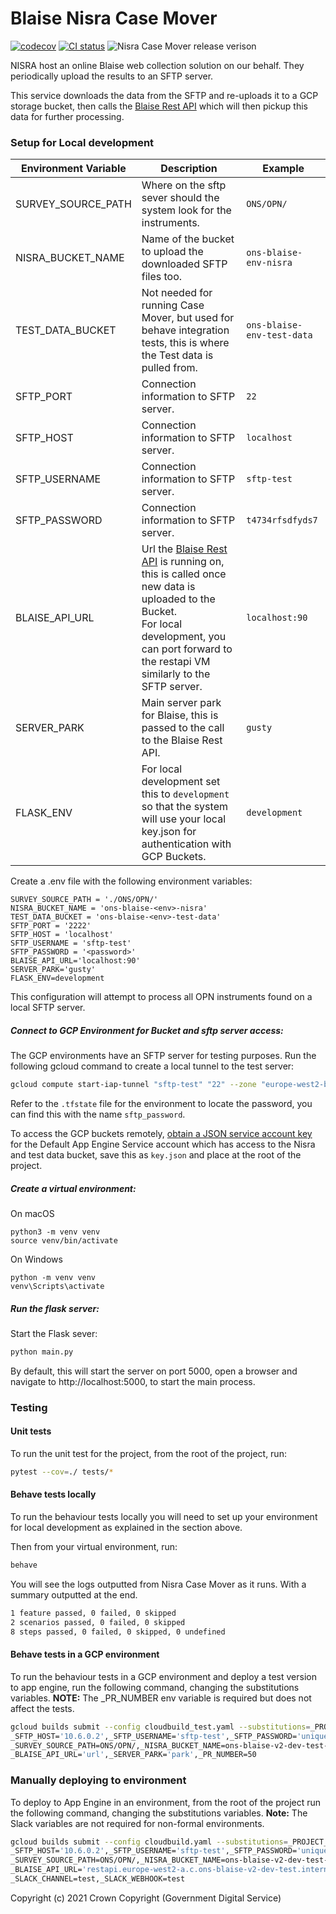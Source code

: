 # Blaise Nisra Case Mover

[![codecov](https://codecov.io/gh/ONSdigital/blaise-nisra-case-mover/branch/main/graph/badge.svg)](https://codecov.io/gh/ONSdigital/blaise-nisra-case-mover)
[![CI status](https://github.com/ONSdigital/blaise-nisra-case-mover/workflows/Test%20coverage%20report/badge.svg)](https://github.com/ONSdigital/blaise-nisra-case-mover/workflows/Test%20coverage%20report/badge.svg)
<img src="https://img.shields.io/github/release/ONSdigital/blaise-nisra-case-mover.svg?style=flat-square" alt="Nisra Case Mover release verison">

NISRA host an online Blaise web collection solution on our behalf. They periodically upload the results to an SFTP server.

This service downloads the data from the SFTP and re-uploads it to a GCP storage bucket, then calls the
[Blaise Rest API](https://github.com/ONSdigital/blaise-api-rest) which will then pickup this data for further processing.


### Setup for Local development


| Environment Variable | Description                                                                                                                                                                                                                                    | Example                    |
|----------------------|------------------------------------------------------------------------------------------------------------------------------------------------------------------------------------------------------------------------------------------------|----------------------------|
| SURVEY_SOURCE_PATH   | Where on the sftp sever should the system look for the instruments.                                                                                                                                                                            | `ONS/OPN/`                 |
| NISRA_BUCKET_NAME    | Name of the bucket to upload the downloaded SFTP files too.                                                                                                                                                                                    | `ons-blaise-env-nisra`     |
| TEST_DATA_BUCKET     | Not needed for running Case Mover, but used for behave integration tests, this is where the Test data is pulled from.                                                                                                                          | `ons-blaise-env-test-data` |
| SFTP_PORT            | Connection information to SFTP server.                                                                                                                                                                                                         | `22`                       |
| SFTP_HOST            | Connection information to SFTP server.                                                                                                                                                                                                         | `localhost`                |
| SFTP_USERNAME        | Connection information to SFTP server.                                                                                                                                                                                                         | `sftp-test`                |
| SFTP_PASSWORD        | Connection information to SFTP server.                                                                                                                                                                                                         | `t4734rfsdfyds7`           |
| BLAISE_API_URL       | Url the [Blaise Rest API](https://github.com/ONSdigital/blaise-api-rest) is running on, this is called once new data is uploaded to the Bucket.<br>For local development, you can port forward to the restapi VM similarly to the SFTP server. | `localhost:90`             |
| SERVER_PARK          | Main server park for Blaise, this is passed to the call to the Blaise Rest API.                                                                                                                                                                | `gusty`                    |
| FLASK_ENV            | For local development set this to `development` so that the system will use your local key.json for authentication with GCP Buckets.                                                                                                           | `development`              |

Create a .env file with the following environment variables:

```
SURVEY_SOURCE_PATH = './ONS/OPN/'
NISRA_BUCKET_NAME = 'ons-blaise-<env>-nisra'
TEST_DATA_BUCKET = 'ons-blaise-<env>-test-data'
SFTP_PORT = '2222'
SFTP_HOST = 'localhost'
SFTP_USERNAME = 'sftp-test'
SFTP_PASSWORD = '<password>'
BLAISE_API_URL='localhost:90'
SERVER_PARK='gusty'
FLASK_ENV=development
```

This configuration will attempt to process all OPN instruments found on a local SFTP server.

##### Connect to GCP Environment for Bucket and sftp server access:

The GCP environments have an SFTP server for testing purposes. Run the following gcloud command to create a local tunnel to the test server:

```bash
gcloud compute start-iap-tunnel "sftp-test" "22" --zone "europe-west2-b" --project "ons-blaise-<env>" --local-host-port=localhost:2222
```

Refer to the `.tfstate` file for the environment to locate the password, you can find this with the name `sftp_password`.

To access the GCP buckets remotely, [obtain a JSON service account key](https://cloud.google.com/iam/docs/creating-managing-service-account-keys) for the Default App Engine Service account which has access to the Nisra and test data bucket, save this as `key.json` and place at the root of
the project.

##### Create a virtual environment:

On macOS
```
python3 -m venv venv
source venv/bin/activate
```
On Windows
```
python -m venv venv
venv\Scripts\activate
```

##### Run the flask server:
Start the Flask sever:
```bash
python main.py
```

By default, this will start the server on port 5000, open a browser and navigate to http://localhost:5000, to start the main process.


### Testing

#### Unit tests

To run the unit test for the project, from the root of the project, run:
```bash
pytest --cov=./ tests/*
```

#### Behave tests locally

To run the behaviour tests locally you will need to set up your environment for local development as explained in the section above.

Then from your virtual environment, run:
```bash
behave
```

You will see the logs outputted from Nisra Case Mover as it runs. With a summary outputted at the end.
```bash
1 feature passed, 0 failed, 0 skipped
2 scenarios passed, 0 failed, 0 skipped
8 steps passed, 0 failed, 0 skipped, 0 undefined
```

#### Behave tests in a GCP environment

To run the behaviour tests in a GCP environment and deploy a test version to app engine, run the following command, changing the substitutions variables. **NOTE:** The _PR_NUMBER env variable is required but does not affect the tests.
```bash
gcloud builds submit --config cloudbuild_test.yaml --substitutions=_PROJECT_ID=ons-blaise-v2-dev-test,\
_SFTP_HOST='10.6.0.2',_SFTP_USERNAME='sftp-test',_SFTP_PASSWORD='unique_password',_SFTP_PORT=22,\
_SURVEY_SOURCE_PATH=ONS/OPN/,_NISRA_BUCKET_NAME=ons-blaise-v2-dev-test-nisra,_TEST_DATA_BUCKET=ons-blaise-v2-dev-test-test-data,\
_BLAISE_API_URL='url',_SERVER_PARK='park',_PR_NUMBER=50
```

### Manually deploying to environment

To deploy to App Engine in an environment, from the root of the project run the following command, changing the substitutions variables. **Note:** The Slack variables are not required for non-formal environments.
```bash
gcloud builds submit --config cloudbuild.yaml --substitutions=_PROJECT_ID=ons-blaise-v2-dev-test,\
_SFTP_HOST='10.6.0.2',_SFTP_USERNAME='sftp-test',_SFTP_PASSWORD='unique_password',_SFTP_PORT=22,\
_SURVEY_SOURCE_PATH=ONS/OPN/,_NISRA_BUCKET_NAME=ons-blaise-v2-dev-test-nisra,\
_BLAISE_API_URL='restapi.europe-west2-a.c.ons-blaise-v2-dev-test.internal:90',_SERVER_PARK='gusty',\
_SLACK_CHANNEL=test,_SLACK_WEBHOOK=test
```


Copyright (c) 2021 Crown Copyright (Government Digital Service)
